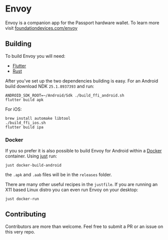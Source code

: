 <!--
SPDX-FileCopyrightText: 2022 Foundation Devices Inc.

SPDX-License-Identifier: GPL-3.0-or-later
-->

# Envoy
Envoy is a companion app for the Passport hardware wallet. To learn more visit [foundationdevices.com/envoy](https://foundationdevices.com/envoy/)

## Building

To build Envoy you will need:
- [Flutter](https://docs.flutter.dev/get-started/install)
- [Rust](https://www.rust-lang.org/tools/install)

After you've set up the two dependencies building is easy. For an Android build download NDK `25.1.8937393` and run:
````
ANDROID_SDK_ROOT=~/Android/Sdk ./build_ffi_android.sh
flutter build apk
````

For iOS:
````
brew install automake libtool
./build_ffi_ios.sh
flutter build ipa
````

### Docker

If you so prefer it is also possible to build Envoy for Android within a [Docker](https://docs.docker.com/engine/install/) container. Using [just](https://github.com/casey/just) run:
````
just docker-build-android
````
the `.apk` and `.aab` files will be in the `releases` folder.

There are many other useful recipes in the `justfile`. If you are running an X11 based Linux distro you can even run Envoy on your desktop:
````
just docker-run
````

## Contributing

Contributors are more than welcome. Feel free to submit a PR or an issue on this very repo.
